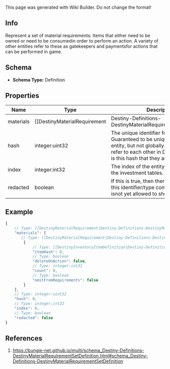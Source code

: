 <span class="wiki-builder">This page was generated with Wiki Builder. Do not change the format!</span>

## Info
Represent a set of material requirements: Items that either need to be owned or need to be consumedin order to perform an action. A variety of other entities refer to these as gatekeepers and paymentsfor actions that can be performed in game.

## Schema
* **Schema Type:** Definition

## Properties
Name | Type | Description
---- | ---- | -----------
materials | [[DestinyMaterialRequirement|Destiny-Definitions-DestinyMaterialRequirement]]:Definition[] | The list of all materials that are required.
hash | integer:uint32 | The unique identifier for this entity.  Guaranteed to be unique for the type of entity, but not globally. When entities refer to each other in Destiny content, it is this hash that they are referring to.
index | integer:int32 | The index of the entity as it was found in the investment tables.
redacted | boolean | If this is true, then there is an entity with this identifier/type combination, but BNet isnot yet allowed to show it.  Sorry!

## Example
```javascript
{
    // Type: [[DestinyMaterialRequirement|Destiny-Definitions-DestinyMaterialRequirement]]:Definition[]
    "materials": [
       // Type: [[DestinyMaterialRequirement|Destiny-Definitions-DestinyMaterialRequirement]]:Definition
        {
            // Type: [[DestinyInventoryItemDefinition|Destiny-Definitions-DestinyInventoryItemDefinition]]:ManifestDefinition:integer:uint32
            "itemHash": 0,
            // Type: boolean
            "deleteOnAction": false,
            // Type: integer:int32
            "count": 0,
            // Type: boolean
            "omitFromRequirements": false
        }
    ],
    // Type: integer:uint32
    "hash": 0,
    // Type: integer:int32
    "index": 0,
    // Type: boolean
    "redacted": false
}

```

## References
1. https://bungie-net.github.io/multi/schema_Destiny-Definitions-DestinyMaterialRequirementSetDefinition.html#schema_Destiny-Definitions-DestinyMaterialRequirementSetDefinition
